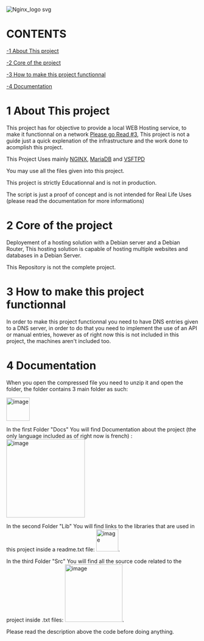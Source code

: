 ![Nginx_logo svg](https://github.com/C-Brq/WEBHOSTING/assets/156824818/25a8b9db-3bee-4526-9754-04767db7fe1c)
# CONTENTS
[-1 About This project](#1-about-this-project)

[-2 Core of the project](#2-core-of-the-project)

[-3 How to make this project functionnal](#3-how-to-make-this-project-functionnal)

[-4 Documentation](#4-documentation)

#  1 About This project
This project has for objective to provide a local WEB Hosting service,
to make it functionnal on a network [Please go Read #3](#3-how-to-make-this-project-functionnal),
This project is not a guide just a quick explenation of the infrastructure and the work done to acomplish this project.

This Project Uses mainly [NGINX](https://nginx.org/en/), [MariaDB](https://upload.wikimedia.org/wikipedia/commons/thumb/c/c5/Nginx_logo.svg/1280px-Nginx_logo.svg.png) and [VSFTPD](https://wiki.debian.org/fr/vsftpd)

You may use all the files given into this project.

This project is strictly Educationnal and is not in production.

The script is just a proof of concept and is not intended for Real Life Uses (please read the documentation for more informations)

#  2 Core of the project
Deployement of a hosting solution with a Debian server and a Debian Router, This hosting solution is capable of hosting multiple websites and databases in a Debian Server.

This Repository is not the complete project.

# 3 How to make this project functionnal
In order to make this project functionnal you need to have DNS entries given to a DNS server,
in order to do that you need to implement the use of an API or manual entries,
however as of right now this is not included in this project, the machines aren't included too.

#  4 Documentation
When you open the compressed file you need to unzip it and open the folder, the folder contains 3 main folder as such:

<img width="61" alt="image" src="https://github.com/C-Brq/WEBHOSTING/assets/156824818/fbe38350-d3df-4b2d-a581-a4c936b41339">

In the first Folder "Docs" You will find Documentation about the project (the only language included as of right now is french) :<img width="206" alt="image" src="https://github.com/C-Brq/WEBHOSTING/assets/156824818/231f8edb-be9d-457d-97af-b1e67238acad">


In the second Folder "Lib" You will find links to the libraries that are used in this project inside a readme.txt file: <img width="58" alt="image" src="https://github.com/C-Brq/WEBHOSTING/assets/156824818/db00371b-8439-4aa1-8674-f5c45e90afc6">.

In the third Folder "Src" You will find all the source code related to the project inside .txt files: <img width="151" alt="image" src="https://github.com/C-Brq/WEBHOSTING/assets/156824818/d858be52-0c6e-4996-b268-4f969d247d2e">.

Please read the description above the code before doing anything.

